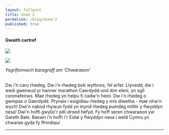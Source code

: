 ```yaml
---
layout: fullpost
title: Uned 2
permalink: /blog/Uned-2
published: true
---
```


#### Gwaith cartref

<p><img class="blog-image" src="https://robertdpowell.github.io/dysgucymraeg/img/uned2a.JPG"/></p>
<p><img class="blog-image" src="https://robertdpowell.github.io/dysgucymraeg/img/uned2b.JPG"/></p>

*Ysgrifennwch baragraff am 'Chwaraeon'*

<br>
Dw i'n caru rhedeg. Dw i'n rhedeg bob wythnos, fel arfer. Llynedd, dw i wedi gweneud yr hanner marathon Caerdydd ond dim eleni, yn sgîl coronafeirws. Mae rhedeg yn helpu fi cadw'n heini. Dw i'n rhedeg o gwmpas o Gaerdydd. Prynais i esigidiau rhedeg y mis diwetha - mae nhw'n wych! Dwi'n nabod rhywun fydd yn mynd rhedeg pumdeg milltir y flwyddyn nesa! Dwi'n hoffi gwylio'r pêl-droed hefyd. Fy hoff seren chwaraeon yw Gareth Bale. Baswn i'n hoffi i'r Eidal y flwyddyn nesa i weld Cymru yn chwarae gyda fy ffrindiau/


___


